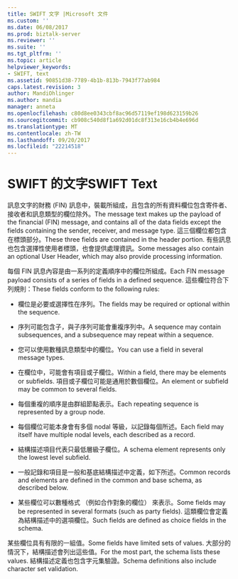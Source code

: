 ```yaml
---
title: SWIFT 文字 |Microsoft 文件
ms.custom: ''
ms.date: 06/08/2017
ms.prod: biztalk-server
ms.reviewer: ''
ms.suite: ''
ms.tgt_pltfrm: ''
ms.topic: article
helpviewer_keywords:
- SWIFT, text
ms.assetid: 90851d38-7789-4b1b-813b-7943f77ab984
caps.latest.revision: 3
author: MandiOhlinger
ms.author: mandia
manager: anneta
ms.openlocfilehash: c80d8ee0343cbf8ac96d57119ef198d623159b26
ms.sourcegitcommit: cb908c540d8f1a692d01dc8f313e16cb4b4e696d
ms.translationtype: MT
ms.contentlocale: zh-TW
ms.lasthandoff: 09/20/2017
ms.locfileid: "22214518"
---
```

# <a name="swift-text"></a><span data-ttu-id="8c301-102">SWIFT 的文字</span><span class="sxs-lookup"><span data-stu-id="8c301-102">SWIFT Text</span></span>
<span data-ttu-id="8c301-103">訊息文字的財務 (FIN) 訊息中，裝載所組成，且包含的所有資料欄位包含寄件者、 接收者和訊息類型的欄位除外。</span><span class="sxs-lookup"><span data-stu-id="8c301-103">The message text makes up the payload of the financial (FIN) message, and contains all of the data fields except the fields containing the sender, receiver, and message type.</span></span> <span data-ttu-id="8c301-104">這三個欄位都包含在標頭部分。</span><span class="sxs-lookup"><span data-stu-id="8c301-104">These three fields are contained in the header portion.</span></span> <span data-ttu-id="8c301-105">有些訊息也包含選擇性使用者標頭，也會提供處理資訊。</span><span class="sxs-lookup"><span data-stu-id="8c301-105">Some messages also contain an optional User Header, which may also provide processing information.</span></span>  
  
 <span data-ttu-id="8c301-106">每個 FIN 訊息內容是由一系列的定義順序中的欄位所組成。</span><span class="sxs-lookup"><span data-stu-id="8c301-106">Each FIN message payload consists of a series of fields in a defined sequence.</span></span> <span data-ttu-id="8c301-107">這些欄位符合下列規則：</span><span class="sxs-lookup"><span data-stu-id="8c301-107">These fields conform to the following rules:</span></span>  
  
-   <span data-ttu-id="8c301-108">欄位是必要或選擇性在序列。</span><span class="sxs-lookup"><span data-stu-id="8c301-108">The fields may be required or optional within the sequence.</span></span>  
  
-   <span data-ttu-id="8c301-109">序列可能包含子，與子序列可能會重複序列中。</span><span class="sxs-lookup"><span data-stu-id="8c301-109">A sequence may contain subsequences, and a subsequence may repeat within a sequence.</span></span>  
  
-   <span data-ttu-id="8c301-110">您可以使用數種訊息類型中的欄位。</span><span class="sxs-lookup"><span data-stu-id="8c301-110">You can use a field in several message types.</span></span>  
  
-   <span data-ttu-id="8c301-111">在欄位中，可能會有項目或子欄位。</span><span class="sxs-lookup"><span data-stu-id="8c301-111">Within a field, there may be elements or subfields.</span></span> <span data-ttu-id="8c301-112">項目或子欄位可能是通用於數個欄位。</span><span class="sxs-lookup"><span data-stu-id="8c301-112">An element or subfield may be common to several fields.</span></span>  
  
-   <span data-ttu-id="8c301-113">每個重複的順序是由群組節點表示。</span><span class="sxs-lookup"><span data-stu-id="8c301-113">Each repeating sequence is represented by a group node.</span></span>  
  
-   <span data-ttu-id="8c301-114">每個欄位可能本身會有多個 nodal 等級，以記錄每個所述。</span><span class="sxs-lookup"><span data-stu-id="8c301-114">Each field may itself have multiple nodal levels, each described as a record.</span></span>  
  
-   <span data-ttu-id="8c301-115">結構描述項目代表只最低層級子欄位。</span><span class="sxs-lookup"><span data-stu-id="8c301-115">A schema element represents only the lowest level subfield.</span></span>  
  
-   <span data-ttu-id="8c301-116">一般記錄和項目是一般和基底結構描述中定義，如下所述。</span><span class="sxs-lookup"><span data-stu-id="8c301-116">Common records and elements are defined in the common and base schema, as described below.</span></span>  
  
-   <span data-ttu-id="8c301-117">某些欄位可以數種格式 （例如合作對象的欄位） 來表示。</span><span class="sxs-lookup"><span data-stu-id="8c301-117">Some fields may be represented in several formats (such as party fields).</span></span> <span data-ttu-id="8c301-118">這類欄位會定義為結構描述中的選項欄位。</span><span class="sxs-lookup"><span data-stu-id="8c301-118">Such fields are defined as choice fields in the schema.</span></span>  
  
 <span data-ttu-id="8c301-119">某些欄位具有有限的一組值。</span><span class="sxs-lookup"><span data-stu-id="8c301-119">Some fields have limited sets of values.</span></span> <span data-ttu-id="8c301-120">大部分的情況下，結構描述會列出這些值。</span><span class="sxs-lookup"><span data-stu-id="8c301-120">For the most part, the schema lists these values.</span></span> <span data-ttu-id="8c301-121">結構描述定義也包含字元集驗證。</span><span class="sxs-lookup"><span data-stu-id="8c301-121">Schema definitions also include character set validation.</span></span>